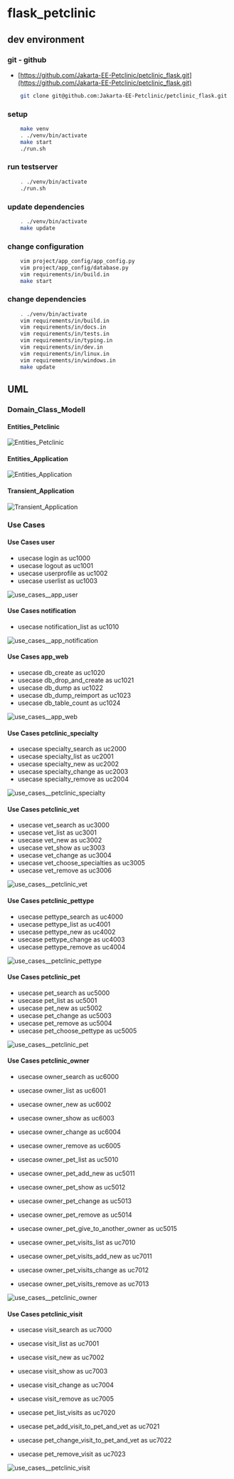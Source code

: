 # flask_petclinic

## dev environment

### git - github
* [https://github.com/Jakarta-EE-Petclinic/petclinic_flask.git](https://github.com/Jakarta-EE-Petclinic/petclinic_flask.git)

````bash
    git clone git@github.com:Jakarta-EE-Petclinic/petclinic_flask.git
````

### setup

````bash
    make venv
    . ./venv/bin/activate
    make start
    ./run.sh
````

### run testserver

````bash
    . ./venv/bin/activate
    ./run.sh
````

### update dependencies

````bash
    . ./venv/bin/activate
    make update
 ````

### change configuration

````bash
    vim project/app_config/app_config.py
    vim project/app_config/database.py
    vim requirements/in/build.in
    make start
````

### change dependencies

````bash
    . ./venv/bin/activate
    vim requirements/in/build.in
    vim requirements/in/docs.in
    vim requirements/in/tests.in
    vim requirements/in/typing.in
    vim requirements/in/dev.in
    vim requirements/in/linux.in
    vim requirements/in/windows.in
    make update
````

## UML

### Domain_Class_Modell

#### Entities_Petclinic

![Entities_Petclinic](project/petclinic_model/entities.png "Entities_Petclinic")

#### Entities_Application

![Entities_Application](project/app_web/entities.png "Entities_Application")

#### Transient_Application

![Transient_Application](project/app_web/cms_transient.png "Transient_Application")

### Use Cases

#### Use Cases user
* usecase login as uc1000
* usecase logout as uc1001
* usecase userprofile as uc1002
* usecase userlist as uc1003

![use_cases__app_user](project/app_web/user.png "use_cases__app_user")

#### Use Cases notification
* usecase notification_list as uc1010

![use_cases__app_notification](project/app_web/notification.png "use_cases__app_notification")


#### Use Cases app_web
* usecase db_create as uc1020
* usecase db_drop_and_create as uc1021
* usecase db_dump as uc1022
* usecase db_dump_reimport as uc1023
* usecase db_table_count as uc1024

![use_cases__app_web](project/app_web/services.png "use_cases__app_web")

#### Use Cases petclinic_specialty
* usecase specialty_search as uc2000
* usecase specialty_list as uc2001
* usecase specialty_new as uc2002
* usecase specialty_change as uc2003
* usecase specialty_remove as uc2004

![use_cases__petclinic_specialty](project/petclinic_model/specialty.png "use_cases__petclinic_specialty")

#### Use Cases petclinic_vet
* usecase vet_search as uc3000
* usecase vet_list as uc3001
* usecase vet_new as uc3002
* usecase vet_show as uc3003
* usecase vet_change as uc3004
* usecase vet_choose_specialties as uc3005
* usecase vet_remove as uc3006

![use_cases__petclinic_vet](project/petclinic_model/vet.png "use_cases__petclinic_vet")

#### Use Cases petclinic_pettype
* usecase pettype_search as uc4000
* usecase pettype_list as uc4001
* usecase pettype_new as uc4002
* usecase pettype_change as uc4003
* usecase pettype_remove as uc4004

![use_cases__petclinic_pettype](project/petclinic_model/pettype.png "use_cases__petclinic_pettype")

#### Use Cases petclinic_pet
* usecase pet_search as uc5000
* usecase pet_list as uc5001
* usecase pet_new as uc5002
* usecase pet_change as uc5003
* usecase pet_remove as uc5004
* usecase pet_choose_pettype as uc5005

![use_cases__petclinic_pet](project/petclinic_model/pet.png "use_cases__petclinic_pet")

#### Use Cases petclinic_owner
* usecase owner_search as uc6000
* usecase owner_list as uc6001
* usecase owner_new as uc6002
* usecase owner_show as uc6003
* usecase owner_change as uc6004
* usecase owner_remove as uc6005

* usecase owner_pet_list as uc5010
* usecase owner_pet_add_new as uc5011
* usecase owner_pet_show as uc5012
* usecase owner_pet_change as uc5013
* usecase owner_pet_remove as uc5014
* usecase owner_pet_give_to_another_owner as uc5015

* usecase owner_pet_visits_list as uc7010
* usecase owner_pet_visits_add_new as uc7011
* usecase owner_pet_visits_change as uc7012
* usecase owner_pet_visits_remove as uc7013

![use_cases__petclinic_owner](project/petclinic_model/owner.png "use_cases__petclinic_owner")

#### Use Cases petclinic_visit
* usecase visit_search as uc7000
* usecase visit_list as uc7001
* usecase visit_new as uc7002
* usecase visit_show as uc7003
* usecase visit_change as uc7004
* usecase visit_remove as uc7005

* usecase pet_list_visits as uc7020
* usecase pet_add_visit_to_pet_and_vet as uc7021
* usecase pet_change_visit_to_pet_and_vet as uc7022
* usecase pet_remove_visit as uc7023

![use_cases__petclinic_visit](project/petclinic_model/visit.png "use_cases__petclinic_visit")

